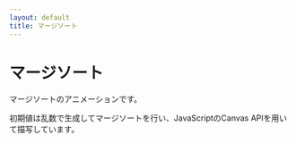 ```yaml
---
layout: default
title: マージソート
---
```


# マージソート

マージソートのアニメーションです。

初期値は乱数で生成してマージソートを行い、JavaScriptのCanvas APIを用いて描写しています。

<canvas id="sortDisplay" style=""></canvas>

<script src="./mergesort.js"></script>